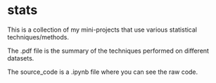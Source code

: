 # stats
This is a collection of my mini-projects that use various statistical techniques/methods.

The .pdf file is the summary of the techniques performed on different datasets.

The source_code is a .ipynb file where you can see the raw code.

